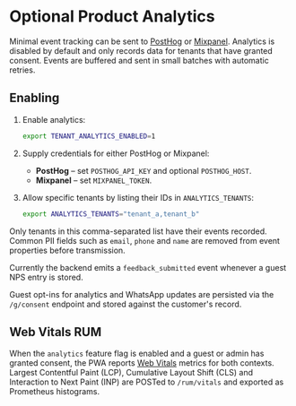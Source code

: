 # Optional Product Analytics

Minimal event tracking can be sent to [PostHog](https://posthog.com) or
[Mixpanel](https://mixpanel.com). Analytics is disabled by default and only
records data for tenants that have granted consent. Events are buffered and
sent in small batches with automatic retries.

## Enabling

1. Enable analytics:

   ```bash
   export TENANT_ANALYTICS_ENABLED=1
   ```

2. Supply credentials for either PostHog or Mixpanel:

   - **PostHog** – set `POSTHOG_API_KEY` and optional `POSTHOG_HOST`.
   - **Mixpanel** – set `MIXPANEL_TOKEN`.

3. Allow specific tenants by listing their IDs in `ANALYTICS_TENANTS`:

   ```bash
   export ANALYTICS_TENANTS="tenant_a,tenant_b"
   ```

Only tenants in this comma-separated list have their events recorded. Common
PII fields such as `email`, `phone` and `name` are removed from event
properties before transmission.

Currently the backend emits a `feedback_submitted` event whenever a guest NPS
entry is stored.

Guest opt-ins for analytics and WhatsApp updates are persisted via the `/g/consent`
endpoint and stored against the customer's record.

## Web Vitals RUM

When the `analytics` feature flag is enabled and a guest or admin has granted
consent, the PWA reports [Web Vitals](https://web.dev/vitals/) metrics for both
contexts. Largest Contentful Paint (LCP), Cumulative Layout Shift (CLS) and
Interaction to Next Paint (INP) are POSTed to `/rum/vitals` and exported as
Prometheus histograms.

